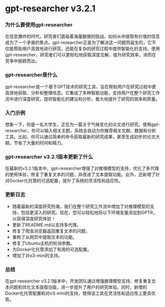 # gpt-researcher v3.2.1
### 为什么要使用gpt-researcher

在信息爆炸的时代，研究者们面临着海量数据的挑战，如何从中提取有价值的信息成为了一个矛盾的焦点。gpt-researcher正是为了解决这一问题而诞生的，它不仅能帮助用户高效地进行研究，还能在复杂的研究过程中提供智能化的支持。使用gpt-researcher，研究者们可以更轻松地获取深度见解，提升研究效率，进而在竞争中脱颖而出。

### gpt-researcher是什么

gpt-researcher是一个基于GPT技术的研究工具，旨在帮助用户在研究过程中更高效地获取、分析和整理信息。它集成了多种智能功能，支持用户在整个研究工作流中进行深度研究，提供智能化的建议和分析，极大地提升了研究的效率和质量。

### 入门示例

想象一下，你是一名大学生，正在为一篇关于气候变化的论文进行研究。使用gpt-researcher，你可以输入相关主题，系统会自动为你推荐相关文献、数据和分析工具。比如，你可以通过简单的命令获取最新的研究成果，甚至生成初步的论文大纲，节省了大量的时间和精力。

### gpt-researcher v3.2.1版本更新了什么

在最新的v3.2.1版本中，gpt-researcher增强了对推理模型的支持，优化了多代理的使用体验，修复了重复文本的问题，并改进了文本提取功能。此外，还新增了针对Docker化托管的可选配置，提升了系统的灵活性和适应性。

### 更新日志

- 随着最新的深度研究热潮，我们在整个研究工作流中增加了对推理模型的支持，包括更深入的研究。现在，您可以轻松地将以下环境变量添加到GPTR，以获得深度研究体验！
- 更新了README.md以支持多代理。
- 修复了爬虫浏览器返回重复文本的问题。
- 重构了从网页中提取文本的功能。
- 修复了Ubuntu主机的轮询参数。
- 为Docker化托管添加了有用的可选配置。
- 增加了对o3-mini的支持。

### 总结

在gpt-researcher v3.2.1版本中，开发团队通过增强推理模型支持、修复重复文本问题和优化文本提取功能，进一步提升了用户的研究体验。同时，新增的Docker化托管配置和对o3-mini的支持，使得该工具在灵活性和适应性上更具优势。